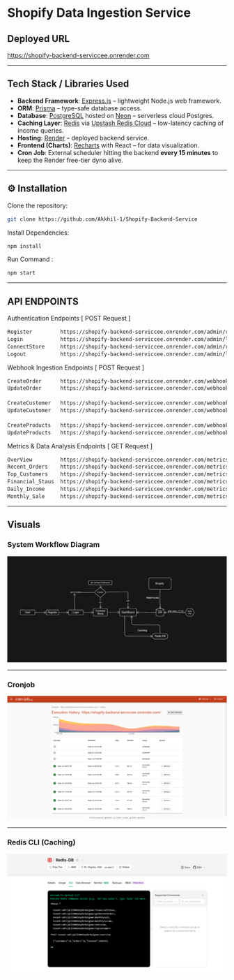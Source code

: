 # Shopify Data Ingestion Service

## Deployed URL
https://shopify-backend-serviccee.onrender.com

---

## Tech Stack / Libraries Used

- **Backend Framework**: [Express.js](https://expressjs.com/) – lightweight Node.js web framework.  
- **ORM**: [Prisma](https://www.prisma.io/) – type-safe database access.  
- **Database**: [PostgreSQL](https://www.postgresql.org/) hosted on [Neon](https://neon.tech/) – serverless cloud Postgres.  
- **Caching Layer**: [Redis](https://redis.io/) via [Upstash Redis Cloud](https://upstash.com/) – low-latency caching of income queries.  
- **Hosting**: [Render](https://render.com/) – deployed backend service.  
- **Frontend (Charts)**: [Recharts](https://recharts.org/en-US/) with React – for data visualization.  
- **Cron Job**: External scheduler hitting the backend **every 15 minutes** to keep the Render free-tier dyno alive.  

---

## ⚙️ Installation

Clone the repository:
```bash
git clone https://github.com/Akkhil-1/Shopify-Backend-Service
```

Install Dependencies:
```bash
npm install
```

Run Command :
```bash
npm start
```

---

## API ENDPOINTS
Authentication Endpoints [ POST Request ]
```bash
Register         https://shopify-backend-serviccee.onrender.com/admin/register
Login            https://shopify-backend-serviccee.onrender.com/admin/login
ConnectStore     https://shopify-backend-serviccee.onrender.com/admin/register/tenants
Logout           https://shopify-backend-serviccee.onrender.com/admin/logout
```

Webhook Ingestion Endpoints [ POST Request ]
```bash
CreateOrder      https://shopify-backend-serviccee.onrender.com/webhooks/orders/create 
UpdateOrder      https://shopify-backend-serviccee.onrender.com/webhooks/orders/updated

CreateCustomer   https://shopify-backend-serviccee.onrender.com/webhooks/customers/create
UpdateCustomer   https://shopify-backend-serviccee.onrender.com/webhooks/customers/updated

CreateProducts   https://shopify-backend-serviccee.onrender.com/webhooks/products/create
UpdateProducts   https://shopify-backend-serviccee.onrender.com/webhooks/products/updated
```

Metrics & Data Analysis Endpoints [ GET Request ]
```bash
OverView         https://shopify-backend-serviccee.onrender.com/metrics/getOverview
Recent_Orders    https://shopify-backend-serviccee.onrender.com/metrics/getRecentOrders
Top_Customers    https://shopify-backend-serviccee.onrender.com/metrics/getTopCustomers
Financial_Staus  https://shopify-backend-serviccee.onrender.com/metrics/getFinancialStaus
Daily_Income     https://shopify-backend-serviccee.onrender.com/metrics/getDailyIncome
Monthly_Sale     https://shopify-backend-serviccee.onrender.com/metrics/monthlySale
```
---

## Visuals
### System Workflow Diagram
<img src="./assests/workflow.png" alt="System Workflow Diagram" width="600"/>

---
### Cronjob
<img src="./assests/cronjob.png" alt="Cron Job" width="600"/>

---
### Redis CLI (Caching)
<img src="./assests/redis_cli.png" alt="caching" width="600"/>



